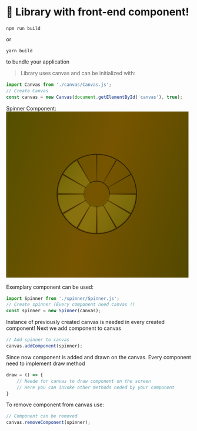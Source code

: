 # 🚀 Library with front-end component!
```
npm run build
```

or

```
yarn build
```

to bundle your application

>Library uses canvas and can be initialized with:
```javascript
import Canvas from './canvas/Canvas.js';
// Create Canvas
const canvas = new Canvas(document.getElementById('canvas'), true);
```
Spinner Component:
![Spinner Component](http://github.com/georgechem/front-components-library/blob/main/src/spinnerComponent.png)

Exemplary component can be used:
```javascript
import Spinner from './spinner/Spinner.js';
// Create spinner (Every component need canvas !)
const spinner = new Spinner(canvas);
```
Instance of previously created canvas is needed in every created component!
Next we add component to canvas
```javascript
// Add spinner to canvas
canvas.addComponent(spinner);
```
Since now component is added and drawn on the canvas. Every component need to implement draw method
```javascript
draw = () => {
    // Neede for canvas to draw component on the screen
    // Here you can invoke other methods neded by your component
}
```
To remove component from canvas use:
```javascript
// Component can be removed
canvas.removeComponent(spinner);
```

